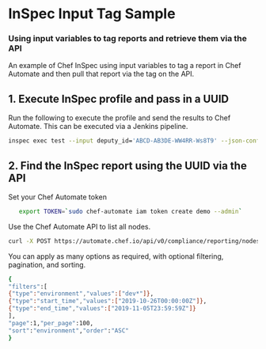 # InSpec Input Tag Sample
### Using input variables to tag reports and retrieve them via the API
An example of Chef InSpec using input variables to tag a report in Chef Automate and then pull that report via the tag on the API.

## 1. Execute InSpec profile and pass in a UUID

Run the following to execute the profile and send the results to Chef Automate.  This can be executed via a Jenkins pipeline.
```bash
inspec exec test --input deputy_id='ABCD-AB3DE-WW4RR-Ws8T9' --json-config inspec.json
```

## 2. Find the InSpec report using the UUID via the API

Set your Chef Automate token
```bash
   export TOKEN=`sudo chef-automate iam token create demo --admin`
```

Use the Chef Automate API to list all nodes.
```bash
curl -X POST https://automate.chef.io/api/v0/compliance/reporting/nodes/search --insecure -H "api-token: $TOKEN" -d '{"filters":[{"type":"environment","values":["dev*"]}]'}'
```

You can apply as many options as required, with optional filtering, pagination, and sorting. 
```bash
{
"filters":[
{"type":"environment","values":["dev*"]},
{"type":"start_time","values":["2019-10-26T00:00:00Z"]},
{"type":"end_time","values":["2019-11-05T23:59:59Z"]}
],
"page":1,"per_page":100,
"sort":"environment","order":"ASC"
}
```
